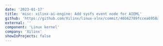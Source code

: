 ```yaml
---
date: '2023-01-17'
title: 'misc: xilinx-ai-engine: Add sysfs event node for AIEML'
github: 'https://github.com/Xilinx/linux-xlnx/commit/46b62789fccea6958ac8cf1c39595e187b82f840'
external: ''
component: 'Linux kernel'
company: 'Xilinx'
showInProjects: false
---
```

